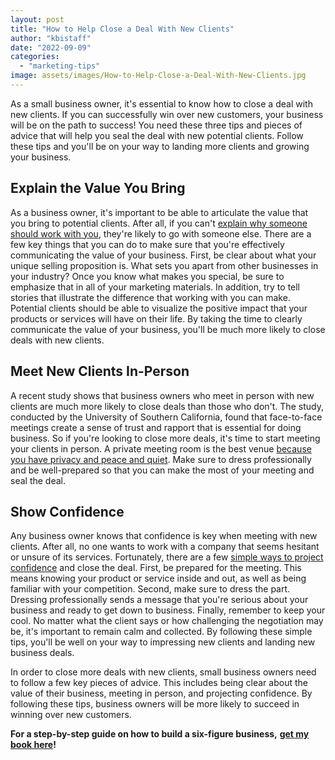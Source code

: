```yaml
---
layout: post
title: "How to Help Close a Deal With New Clients"
author: "kbistaff"
date: "2022-09-09"
categories: 
  - "marketing-tips"
image: assets/images/How-to-Help-Close-a-Deal-With-New-Clients.jpg
---
```


As a small business owner, it's essential to know how to close a deal with new clients. If you can successfully win over new customers, your business will be on the path to success! You need these three tips and pieces of advice that will help you seal the deal with new potential clients. Follow these tips and you'll be on your way to landing more clients and growing your business.

## **Explain the Value You Bring**

As a business owner, it's important to be able to articulate the value that you bring to potential clients. After all, if you can't [explain why someone should work with you](https://www.thinkadvisor.com/2019/01/18/4-easy-ways-to-show-the-value-you-bring-to-clients/), they're likely to go with someone else. There are a few key things that you can do to make sure that you're effectively communicating the value of your business. First, be clear about what your unique selling proposition is. What sets you apart from other businesses in your industry? Once you know what makes you special, be sure to emphasize that in all of your marketing materials. In addition, try to tell stories that illustrate the difference that working with you can make. Potential clients should be able to visualize the positive impact that your products or services will have on their life. By taking the time to clearly communicate the value of your business, you'll be much more likely to close deals with new clients.

## **Meet New Clients In-Person**

A recent study shows that business owners who meet in person with new clients are much more likely to close deals than those who don't. The study, conducted by the University of Southern California, found that face-to-face meetings create a sense of trust and rapport that is essential for doing business. So if you're looking to close more deals, it's time to start meeting your clients in person. A private meeting room is the best venue [because you have privacy and peace and quiet](https://www.davincimeetingrooms.com/blog/meeting-room-essentials-needed-for-every-meeting). Make sure to dress professionally and be well-prepared so that you can make the most of your meeting and seal the deal.

## **Show Confidence**

Any business owner knows that confidence is key when meeting with new clients. After all, no one wants to work with a company that seems hesitant or unsure of its services. Fortunately, there are a few [simple ways to project confidence](https://www.awai.com/2018/01/6-ways-to-project-confidence-to-your-clients/) and close the deal. First, be prepared for the meeting. This means knowing your product or service inside and out, as well as being familiar with your competition. Second, make sure to dress the part. Dressing professionally sends a message that you're serious about your business and ready to get down to business. Finally, remember to keep your cool. No matter what the client says or how challenging the negotiation may be, it's important to remain calm and collected. By following these simple tips, you'll be well on your way to impressing new clients and landing new business deals.

In order to close more deals with new clients, small business owners need to follow a few key pieces of advice. This includes being clear about the value of their business, meeting in person, and projecting confidence. By following these tips, business owners will be more likely to succeed in winning over new customers.

**For a step-by-step guide on how to build a six-figure business,** [**get my book here**](https://ebook.katebagoy.com/lto)**!**
